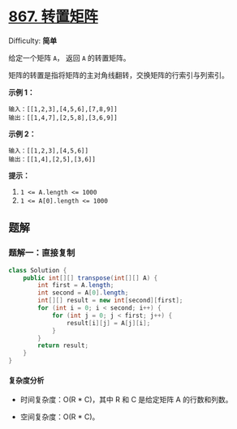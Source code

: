 # [867\. 转置矩阵](https://leetcode-cn.com/problems/transpose-matrix/)

Difficulty: **简单**


给定一个矩阵 `A`， 返回 `A` 的转置矩阵。

矩阵的转置是指将矩阵的主对角线翻转，交换矩阵的行索引与列索引。

**示例 1：**

```
输入：[[1,2,3],[4,5,6],[7,8,9]]
输出：[[1,4,7],[2,5,8],[3,6,9]]
```

**示例 2：**

```
输入：[[1,2,3],[4,5,6]]
输出：[[1,4],[2,5],[3,6]]
```

**提示：**

1.  `1 <= A.length <= 1000`
2.  `1 <= A[0].length <= 1000`


## 题解

### 题解一：直接复制

```java
class Solution {
    public int[][] transpose(int[][] A) {
        int first = A.length;
        int second = A[0].length;
        int[][] result = new int[second][first];
        for (int i = 0; i < second; i++) {
            for (int j = 0; j < first; j++) {
                result[i][j] = A[j][i];
            }
        }
        return result;
    }
}
```

#### 复杂度分析

- 时间复杂度：O(R * C)，其中 R 和 C 是给定矩阵 A 的行数和列数。

- 空间复杂度：O(R * C)。
